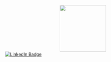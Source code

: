 <div id="header" align="center">
  <img src="https://tenor.com/view/coding-gif-4706460855862906629.gif" width="150" height="150"/>
</div>
<div id="badges">
  <a href="http://linkedin.com/in/changcaiyee">
    <img src="https://img.shields.io/badge/LinkedIn-blue?style=for-the-badge&logo=linkedin&logoColor=white" alt="LinkedIn Badge"/>
  </a>
</div>
